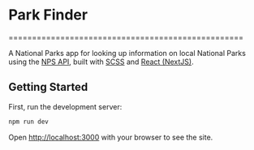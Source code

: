 # Park Finder
==================================================

 A National Parks app for looking up information on local National Parks using the [NPS API], built with [SCSS] and [React (NextJS)].

[SCSS]: https://sass-lang.com/documentation/syntax
[React (NextJS)]: https://nextjs.org/
[NPS API]: https://www.nps.gov/subjects/digital/nps-data-api.htm


## Getting Started

First, run the development server:

```bash
npm run dev
```

Open [http://localhost:3000](http://localhost:8080) with your browser to see the site.
